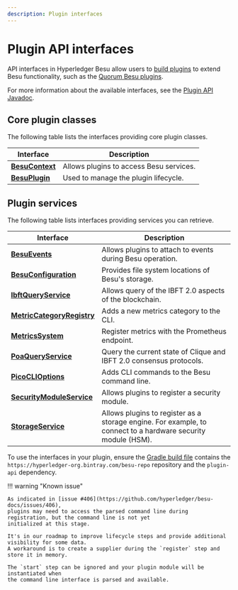```yaml
---
description: Plugin interfaces
---
```


# Plugin API interfaces

API interfaces in Hyperledger Besu allow users to [build plugins](../Concepts/Plugins.md) to
extend Besu functionality, such as the [Quorum Besu plugins](https://doc.quorumplugins.consensys.net/en/latest/Concepts/Besu-Plugins/Event-Streams/).

For more information about the available interfaces, see the
[Plugin API Javadoc](https://javadoc.io/doc/org.hyperledger.besu/plugin-api/latest/index.html).

## Core plugin classes

The following table lists the interfaces providing core plugin classes.

| Interface                                                                                                                     | Description                             |
|-------------------------------------------------------------------------------------------------------------------------------|-----------------------------------------|
| [**BesuContext**](https://javadoc.io/doc/org.hyperledger.besu/plugin-api/latest/org/hyperledger/besu/plugin/BesuContext.html) | Allows plugins to access Besu services. |
| [**BesuPlugin**](https://javadoc.io/doc/org.hyperledger.besu/plugin-api/latest/org/hyperledger/besu/plugin/BesuPlugin.html)   | Used to manage the plugin lifecycle.    |

## Plugin services

The following table lists interfaces providing services you can retrieve.

| Interface                                                                                                                                                              | Description                                                         |
|------------------------------------------------------------------------------------------------------------------------------------------------------------------------|---------------------------------------------------------------------|
| [**BesuEvents**](https://javadoc.io/doc/org.hyperledger.besu/plugin-api/latest/org/hyperledger/besu/plugin/services/BesuEvents.html)                                   | Allows plugins to attach to events during Besu operation.           |
| [**BesuConfiguration**](https://javadoc.io/doc/org.hyperledger.besu/plugin-api/latest/org/hyperledger/besu/plugin/services/BesuConfiguration.html)                     | Provides file system locations of Besu's storage.                   |
| [**IbftQueryService**](https://javadoc.io/doc/org.hyperledger.besu/plugin-api/latest/org/hyperledger/besu/plugin/services/query/IbftQueryService.html)                 | Allows query of the IBFT 2.0 aspects of the blockchain.             |
| [**MetricCategoryRegistry**](https://javadoc.io/doc/org.hyperledger.besu/plugin-api/latest/org/hyperledger/besu/plugin/services/metrics/MetricCategoryRegistry.html) | Adds a new metrics category to the CLI.                             |
| [**MetricsSystem**](https://javadoc.io/doc/org.hyperledger.besu/plugin-api/latest/org/hyperledger/besu/plugin/services/MetricsSystem.html)                             | Register metrics with the Prometheus endpoint.                      |
| [**PoaQueryService**](https://javadoc.io/doc/org.hyperledger.besu/plugin-api/latest/org/hyperledger/besu/plugin/services/query/PoaQueryService.html)                 | Query the current state of Clique and IBFT 2.0 consensus protocols. |
| [**PicoCLIOptions**](https://javadoc.io/doc/org.hyperledger.besu/plugin-api/latest/org/hyperledger/besu/plugin/services/PicoCLIOptions.html)                         | Adds CLI commands to the Besu command line.                         |
| [**SecurityModuleService**](https://javadoc.io/doc/org.hyperledger.besu/plugin-api/latest/org/hyperledger/besu/plugin/services/SecurityModuleService.html)                         | Allows plugins to register a security module.                  |
| [**StorageService**](https://javadoc.io/doc/org.hyperledger.besu/plugin-api/latest/org/hyperledger/besu/plugin/services/StorageService.html)                         | Allows plugins to register as a storage engine. For example, to connect to a hardware security module (HSM).                  |

To use the interfaces in your plugin, ensure the
[Gradle build file](https://github.com/ConsenSys/PluginsAPIDemo/blob/master/build.gradle) contains
the `https://hyperledger-org.bintray.com/besu-repo` repository and the `plugin-api` dependency.

!!! warning "Known issue"

    As indicated in [issue #406](https://github.com/hyperledger/besu-docs/issues/406),
    plugins may need to access the parsed command line during registration, but the command line is not yet
    initialized at this stage.

    It's in our roadmap to improve lifecycle steps and provide additional visibility for some data.
    A workaround is to create a supplier during the `register` step and store it in memory.

    The `start` step can be ignored and your plugin module will be instantiated when
    the command line interface is parsed and available.
